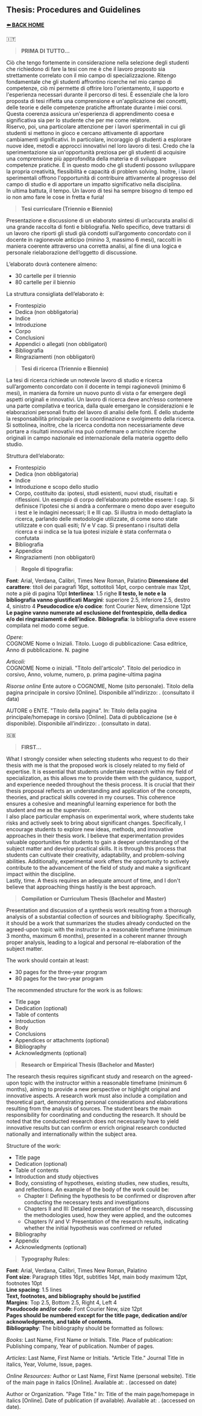 ## **Thesis: Procedures and Guidelines**  

[**⬅️ BACK HOME**](/HOME.md)  

🇮🇹 
>**PRIMA DI TUTTO...**  

Ciò che tengo fortemente in considerazione nella selezione degli studenti che richiedono di fare la tesi con me è che il lavoro proposto sia strettamente correlato con il mio campo di specializzazione. Ritengo fondamentale che gli studenti affrontino ricerche nel mio campo di competenze, ciò mi permette di offrire loro l'orientamento, il supporto e l'esperienza necessari durante il percorso di tesi. È essenziale che la loro proposta di tesi rifletta una comprensione e un'applicazione dei concetti, delle teorie e delle competenze pratiche affrontate durante i miei corsi. Questa coerenza assicura un'esperienza di apprendimento coesa e significativa sia per lo studente che per me come relatore.  
Riservo, poi, una particolare attenzione per i lavori sperimentali in cui gli studenti si mettono in gioco e cercano attivamente di apportare cambiamenti significativi. In particolare, incoraggio gli studenti a esplorare nuove idee, metodi e approcci innovativi nel loro lavoro di tesi. Credo che la sperimentazione sia un'opportunità preziosa per gli studenti di acquisire una comprensione più approfondita della materia e di sviluppare competenze pratiche. È in questo modo che gli studenti possono sviluppare la propria creatività, flessibilità e capacità di problem solving. Inoltre, i lavori sperimentali offrono l'opportunità di contribuire attivamente al progresso del campo di studio e di apportare un impatto significativo nella disciplina.  
In ultima battuta, il tempo. Un lavoro di tesi ha sempre bisogno di tempo ed io non amo fare le cose in fretta e furia!

>**Tesi curriculare (Triennio e Biennio)**

Presentazione e discussione di un elaborato sintesi di un’accurata analisi di una grande raccolta di fonti e bibliografia. Nello specifico, deve trattarsi di un lavoro che riporti gli studi già condotti sull’argomento concordato con il docente in ragionevole anticipo (minino 3, massimo 6 mesi), raccolti in maniera coerente attraverso una corretta analisi, al fine di una logica e personale rielaborazione dell’oggetto di discussione.  

L’elaborato dovrà contenere almeno:  
- 30 cartelle per il triennio  
- 80 cartelle per il biennio  

La struttura consigliata dell’elaborato è:
- Frontespizio
- Dedica (non obbligatoria)
- Indice
- Introduzione
- Corpo
- Conclusioni
- Appendici o allegati (non obbligatori)
- Bibliografia
- Ringraziamenti (non obbligatori)


>**Tesi di ricerca (Triennio e Biennio)**

La tesi di ricerca richiede un notevole lavoro di studio e ricerca sull’argomento concordato con il docente in tempi ragionevoli (minimo 6 mesi), in maniera da fornire un nuovo punto di vista o far emergere degli aspetti originali e innovativi. Un lavoro di ricerca deve anch’esso contenere una parte compilativa e teorica, dalla quale emergano le considerazioni e le elaborazioni personali frutto del lavoro di analisi delle fonti. È dello studente la responsabilità principale per la coordinazione e svolgimento della ricerca. Si sottolinea, inoltre, che la ricerca condotta non necessariamente deve portare a risultati innovativi ma può confermare o arricchire ricerche originali in campo nazionale ed internazionale della materia oggetto dello studio.  

Struttura dell’elaborato:  
- Frontespizio
- Dedica (non obbligatoria)
- Indice
- Introduzione e scopo dello studio
- Corpo, costituito da: ipotesi, studi esistenti, nuovi studi, risultati e riflessioni. Un esempio di corpo dell’elaborato potrebbe essere: I cap. Si definisce l’ipotesi che si andrà a confermare o meno dopo aver eseguito i test e le indagini necessari; II e III cap. Si illustra in modo dettagliato la ricerca, parlando delle metodologie utilizzate, di come sono state utilizzate e con quali esiti; IV e V cap. Si presentano i risultati della ricerca e si indica se la tua ipotesi iniziale è stata confermata o confutata
- Bibliografia
- Appendice
- Ringraziamenti (non obbligatori)

>**Regole di tipografia:**

**Font**: Arial, Verdana, Calibri, Times New Roman, Palatino
**Dimensione del carattere**: titoli dei paragrafi 16pt, sottotitoli 14pt, corpo centrale max 12pt, note a piè di pagina 10pt
**Interlinea**: 1.5 righe
**Il testo, le note e la bibliografia vanno giustificati**
**Margini**: superiore 2.5, inferiore 2.5, destro 4, sinistro 4
**Pseudocodice e/o codice**: font Courier New, dimensione 12pt
**Le pagine vanno numerate ad esclusione del frontespizio, della dedica e/o dei ringraziamenti e dell’indice.**
**Bibliografia**: la bibliografia deve essere compilata nel modo come segue.

*Opere:*  
COGNOME Nome o Iniziali. Titolo. Luogo di pubblicazione: Casa editrice, Anno di pubblicazione. N. pagine

*Articoli:*  
COGNOME Nome o iniziali. "Titolo dell'articolo". Titolo del periodico in corsivo, Anno, volume, numero, p. prima pagine-ultima pagina

*Risorse online* 
Ente autore o COGNOME, Nome (sito personale). Titolo della pagina principale in corsivo [Online]. Disponibile all’indirizzo: <URL>. (consultato il data)

AUTORE o ENTE. "Titolo della pagina". In: Titolo della pagina principale/homepage in corsivo [Online]. Data di pubblicazione (se è disponibile). Disponibile all’indirizzo: <URL>. (consultato in data).  

🇬🇧 
>**FIRST...**  

What I strongly consider when selecting students who request to do their thesis with me is that the proposed work is closely related to my field of expertise. It is essential that students undertake research within my field of specialization, as this allows me to provide them with the guidance, support, and experience needed throughout the thesis process. It is crucial that their thesis proposal reflects an understanding and application of the concepts, theories, and practical skills covered in my courses. This coherence ensures a cohesive and meaningful learning experience for both the student and me as the supervisor.  
I also place particular emphasis on experimental work, where students take risks and actively seek to bring about significant changes. Specifically, I encourage students to explore new ideas, methods, and innovative approaches in their thesis work. I believe that experimentation provides valuable opportunities for students to gain a deeper understanding of the subject matter and develop practical skills. It is through this process that students can cultivate their creativity, adaptability, and problem-solving abilities. Additionally, experimental work offers the opportunity to actively contribute to the advancement of the field of study and make a significant impact within the discipline.  
Lastly, time. A thesis requires an adequate amount of time, and I don't believe that approaching things hastily is the best approach.


> **Compilation or Curriculum Thesis (Bachelor and Master)**  

Presentation and discussion of a synthesis work resulting from a thorough analysis of a substantial collection of sources and bibliography. Specifically, it should be a work that summarizes the studies already conducted on the agreed-upon topic with the instructor in a reasonable timeframe (minimum 3 months, maximum 6 months), presented in a coherent manner through proper analysis, leading to a logical and personal re-elaboration of the subject matter.

The work should contain at least:  
- 30 pages for the three-year program
- 80 pages for the two-year program

The recommended structure for the work is as follows:  
- Title page
- Dedication (optional)
- Table of contents
- Introduction
- Body
- Conclusions
- Appendices or attachments (optional)
- Bibliography
- Acknowledgments (optional)

> **Research or Empirical Thesis (Bachelor and Master)**  

The research thesis requires significant study and research on the agreed-upon topic with the instructor within a reasonable timeframe (minimum 6 months), aiming to provide a new perspective or highlight original and innovative aspects. A research work must also include a compilation and theoretical part, demonstrating personal considerations and elaborations resulting from the analysis of sources. The student bears the main responsibility for coordinating and conducting the research. It should be noted that the conducted research does not necessarily have to yield innovative results but can confirm or enrich original research conducted nationally and internationally within the subject area.

Structure of the work:  
- Title page
- Dedication (optional)
- Table of contents
- Introduction and study objectives
- Body, consisting of hypotheses, existing studies, new studies, results, and reflections. An example of the body of the work could be:  
   - Chapter I: Defining the hypothesis to be confirmed or disproven after conducting the necessary tests and investigations  
   - Chapters II and III: Detailed presentation of the research, discussing the methodologies used, how they were applied, and the outcomes  
   - Chapters IV and V: Presentation of the research results, indicating whether the initial hypothesis was confirmed or refuted  
 - Bibliography
 - Appendix
 - Acknowledgments (optional)

>**Typography Rules:**  

**Font**: Arial, Verdana, Calibri, Times New Roman, Palatino  
**Font size**: Paragraph titles 16pt, subtitles 14pt, main body maximum 12pt, footnotes 10pt  
**Line spacing**: 1.5 lines  
**Text, footnotes, and bibliography should be justified**  
**Margins**: Top 2.5, Bottom 2.5, Right 4, Left 4  
**Pseudocode and/or code**: Font Courier New, size 12pt  
**Pages should be numbered except for the title page, dedication and/or acknowledgments, and table of contents.**  
**Bibliography**: The bibliography should be formatted as follows:

*Books*:
Last Name, First Name or Initials. Title. Place of publication: Publishing company, Year of publication. Number of pages.

*Articles*:
Last Name, First Name or Initials. "Article Title." Journal Title in italics, Year, Volume, Issue, pages.

*Online Resources:*
Author or Last Name, First Name (personal website). Title of the main page in italics [Online]. Available at: <URL>. (accessed on date)  

Author or Organization. "Page Title." In: Title of the main page/homepage in italics [Online]. Date of publication (if available). Available at: <URL>. (accessed on date).